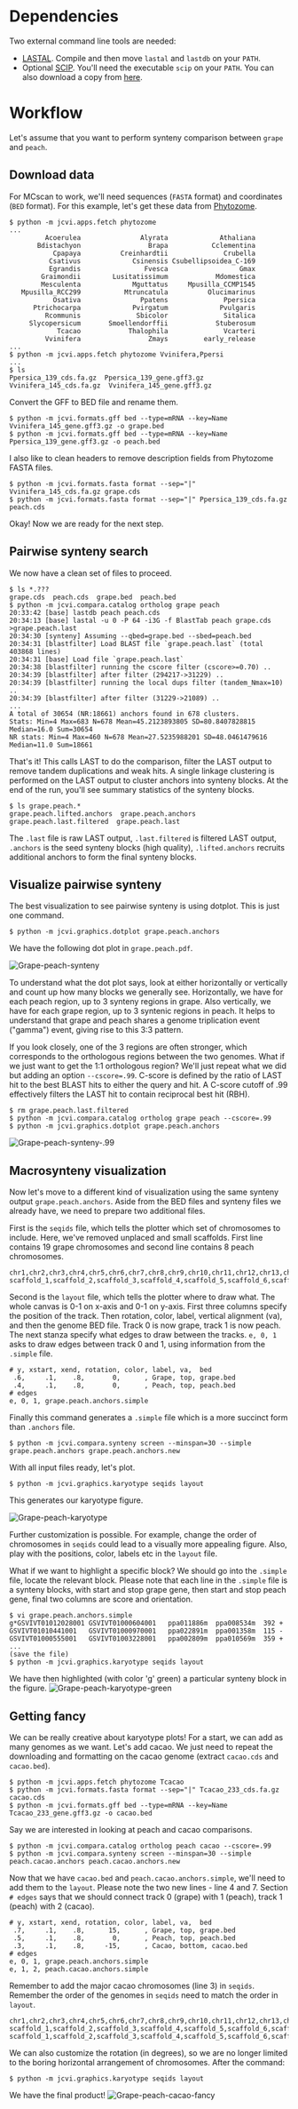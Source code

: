 # Dependencies
Two external command line tools are needed:
* [LASTAL](http://last.cbrc.jp). Compile and then move ``lastal`` and ``lastdb`` on your ``PATH``.
* Optional [SCIP](http://scip.zib.de/). You'll need the executable ``scip`` on your ``PATH``. You can also download a copy from [here](https://github.com/tanghaibao/jcvi-bin/tree/master/bin).

# Workflow
Let's assume that you want to perform synteny comparison between ``grape`` and ``peach``.

## Download data
For MCscan to work, we'll need sequences (``FASTA`` format) and coordinates (``BED`` format). For this example, let's get these data from [Phytozome](https://phytozome.jgi.doe.gov/pz/portal.html).

    $ python -m jcvi.apps.fetch phytozome
    ...
             Acoerulea               Alyrata             Athaliana
           Bdistachyon                 Brapa           Cclementina
               Cpapaya          Creinhardtii              Crubella
              Csativus             Csinensis Csubellipsoidea_C-169
              Egrandis                Fvesca                  Gmax
            Graimondii        Lusitatissimum            Mdomestica
            Mesculenta             Mguttatus     Mpusilla_CCMP1545
       Mpusilla_RCC299           Mtruncatula          Olucimarinus
               Osativa               Ppatens              Ppersica
          Ptrichocarpa             Pvirgatum             Pvulgaris
             Rcommunis              Sbicolor              Sitalica
         Slycopersicum       Smoellendorffii            Stuberosum
                Tcacao            Thalophila              Vcarteri
             Vvinifera                 Zmays         early_release
    ...
    $ python -m jcvi.apps.fetch phytozome Vvinifera,Ppersi
    ...
    $ ls
    Ppersica_139_cds.fa.gz  Ppersica_139_gene.gff3.gz  Vvinifera_145_cds.fa.gz  Vvinifera_145_gene.gff3.gz

Convert the GFF to BED file and rename them.

    $ python -m jcvi.formats.gff bed --type=mRNA --key=Name Vvinifera_145_gene.gff3.gz -o grape.bed
    $ python -m jcvi.formats.gff bed --type=mRNA --key=Name Ppersica_139_gene.gff3.gz -o peach.bed

I also like to clean headers to remove description fields from Phytozome FASTA files.
    
    $ python -m jcvi.formats.fasta format --sep="|" Vvinifera_145_cds.fa.gz grape.cds
    $ python -m jcvi.formats.fasta format --sep="|" Ppersica_139_cds.fa.gz peach.cds

Okay! Now we are ready for the next step.

## Pairwise synteny search
We now have a clean set of files to proceed.

    $ ls *.???
    grape.cds  peach.cds  grape.bed  peach.bed
    $ python -m jcvi.compara.catalog ortholog grape peach
    20:33:42 [base] lastdb peach peach.cds
    20:34:13 [base] lastal -u 0 -P 64 -i3G -f BlastTab peach grape.cds >grape.peach.last
    20:34:30 [synteny] Assuming --qbed=grape.bed --sbed=peach.bed
    20:34:31 [blastfilter] Load BLAST file `grape.peach.last` (total 403868 lines)
    20:34:31 [base] Load file `grape.peach.last`
    20:34:38 [blastfilter] running the cscore filter (cscore>=0.70) ..
    20:34:39 [blastfilter] after filter (294217->31229) ..
    20:34:39 [blastfilter] running the local dups filter (tandem_Nmax=10) ..
    20:34:39 [blastfilter] after filter (31229->21089) ..
    ...
    A total of 30654 (NR:18661) anchors found in 678 clusters.
    Stats: Min=4 Max=683 N=678 Mean=45.2123893805 SD=80.8407828815 Median=16.0 Sum=30654
    NR stats: Min=4 Max=460 N=678 Mean=27.5235988201 SD=48.0461479616 Median=11.0 Sum=18661

That's it! This calls LAST to do the comparison, filter the LAST output to remove tandem duplications and weak hits. A single linkage clustering is performed on the LAST output to cluster anchors into synteny blocks. At the end of the run, you'll see summary statistics of the synteny blocks.

    $ ls grape.peach.*
    grape.peach.lifted.anchors  grape.peach.anchors  grape.peach.last.filtered  grape.peach.last

The ``.last`` file is raw LAST output, ``.last.filtered`` is filtered LAST output, ``.anchors`` is the seed synteny blocks (high quality), ``.lifted.anchors`` recruits additional anchors to form the final synteny blocks.

## Visualize pairwise synteny
The best visualization to see pairwise synteny is using dotplot. This is just one command.

    $ python -m jcvi.graphics.dotplot grape.peach.anchors

We have the following dot plot in ``grape.peach.pdf``. 

![Grape-peach-synteny](https://dl.dropboxusercontent.com/u/15937715/Data/github/grape.peach.png)

To understand what the dot plot says, look at either horizontally or vertically and count up how many blocks we generally see. Horizontally, we have for each peach region, up to 3 synteny regions in grape. Also vertically, we have for each grape region, up to 3 syntenic regions in peach. It helps to understand that grape and peach shares a genome triplication event ("gamma") event, giving rise to this 3:3 pattern. 

If you look closely, one of the 3 regions are often stronger, which corresponds to the orthologous regions between the two genomes. What if we just want to get the 1:1 orthologous region? We'll just repeat what we did but adding an option ``--cscore=.99``. C-score is defined by the ratio of LAST hit to the best BLAST hits to either the query and hit. A C-score cutoff of .99 effectively filters the LAST hit to contain reciprocal best hit (RBH).

    $ rm grape.peach.last.filtered 
    $ python -m jcvi.compara.catalog ortholog grape peach --cscore=.99
    $ python -m jcvi.graphics.dotplot grape.peach.anchors

![Grape-peach-synteny-.99](https://dl.dropboxusercontent.com/u/15937715/Data/github/grape.peach.cscore.99.png)

## Macrosynteny visualization
Now let's move to a different kind of visualization using the same synteny output ``grape.peach.anchors``. Aside from the BED files and synteny files we already have, we need to prepare two additional files. 

First is the ``seqids`` file, which tells the plotter which set of chromosomes to include. Here, we've removed unplaced and small scaffolds. First line contains 19 grape chromosomes and second line contains 8 peach chromosomes.

    chr1,chr2,chr3,chr4,chr5,chr6,chr7,chr8,chr9,chr10,chr11,chr12,chr13,chr14,chr15,chr16,chr17,chr18,chr19
    scaffold_1,scaffold_2,scaffold_3,scaffold_4,scaffold_5,scaffold_6,scaffold_7,scaffold_8

Second is the ``layout`` file, which tells the plotter where to draw what. The whole canvas is 0-1 on x-axis and 0-1 on y-axis. First three columns specify the position of the track. Then rotation, color, label, vertical alignment (va), and then the genome BED file. Track 0 is now grape, track 1 is now peach. The next stanza specify what edges to draw between the tracks. ``e, 0, 1`` asks to draw edges between track 0 and 1, using information from the ``.simple`` file. 

    # y, xstart, xend, rotation, color, label, va,  bed
     .6,     .1,    .8,       0,      , Grape, top, grape.bed
     .4,     .1,    .8,       0,      , Peach, top, peach.bed
    # edges
    e, 0, 1, grape.peach.anchors.simple

Finally this command generates a ``.simple`` file which is a more succinct form than ``.anchors`` file.

    $ python -m jcvi.compara.synteny screen --minspan=30 --simple grape.peach.anchors grape.peach.anchors.new 

With all input files ready, let's plot.

    $ python -m jcvi.graphics.karyotype seqids layout

This generates our karyotype figure.

![Grape-peach-karyotype](https://dl.dropboxusercontent.com/u/15937715/Data/github/grape.peach.karyotype.png)

Further customization is possible. For example, change the order of chromosomes in ``seqids`` could lead to a visually more appealing figure. Also, play with the positions, color, labels etc in the ``layout`` file.

What if we want to highlight a specific block? We should go into the ``.simple`` file, locate the relevant block. Please note that each line in the ``.simple`` file is a synteny blocks, with start and stop grape gene, then start and stop peach gene, final two columns are score and orientation.

    $ vi grape.peach.anchors.simple 
    g*GSVIVT01012028001 GSVIVT01000604001   ppa011886m  ppa008534m  392 +
    GSVIVT01010441001   GSVIVT01000970001   ppa022891m  ppa001358m  115 -
    GSVIVT01000555001   GSVIVT01003228001   ppa002809m  ppa010569m  359 +
    ...
    (save the file)
    $ python -m jcvi.graphics.karyotype seqids layout

We have then highlighted (with color 'g' green) a particular synteny block in the figure.
![Grape-peach-karyotype-green](https://dl.dropboxusercontent.com/u/15937715/Data/github/grape.peach.karyotype-green.png)

## Getting fancy
We can be really creative about karyotype plots! For a start, we can add as many genomes as we want. Let's add cacao. We just need to repeat the downloading and formatting on the cacao genome (extract `cacao.cds` and `cacao.bed`).

    $ python -m jcvi.apps.fetch phytozome Tcacao
    $ python -m jcvi.formats.fasta format --sep="|" Tcacao_233_cds.fa.gz cacao.cds
    $ python -m jcvi.formats.gff bed --type=mRNA --key=Name Tcacao_233_gene.gff3.gz -o cacao.bed

Say we are interested in looking at peach and cacao comparisons. 

    $ python -m jcvi.compara.catalog ortholog peach cacao --cscore=.99
    $ python -m jcvi.compara.synteny screen --minspan=30 --simple peach.cacao.anchors peach.cacao.anchors.new

Now that we have `cacao.bed` and `peach.cacao.anchors.simple`, we'll need to add them to the `layout`. Please note the two new lines - line 4 and 7. Section `# edges` says that we should connect track 0 (grape) with 1 (peach), track 1 (peach) with 2 (cacao).

    # y, xstart, xend, rotation, color, label, va,  bed
     .7,     .1,    .8,      15,      , Grape, top, grape.bed
     .5,     .1,    .8,       0,      , Peach, top, peach.bed
     .3,     .1,    .8,     -15,      , Cacao, bottom, cacao.bed
    # edges
    e, 0, 1, grape.peach.anchors.simple
    e, 1, 2, peach.cacao.anchors.simple

Remember to add the major cacao chromosomes (line 3) in `seqids`. Remember the order of the genomes in `seqids` need to match the order in `layout`.

    chr1,chr2,chr3,chr4,chr5,chr6,chr7,chr8,chr9,chr10,chr11,chr12,chr13,chr14,chr15,chr16,chr17,chr18,chr19
    scaffold_1,scaffold_2,scaffold_3,scaffold_4,scaffold_5,scaffold_6,scaffold_7,scaffold_8
    scaffold_1,scaffold_2,scaffold_3,scaffold_4,scaffold_5,scaffold_6,scaffold_7,scaffold_8,scaffold_9,scaffold_10r

We can also customize the rotation (in degrees), so we are no longer limited to the boring horizontal arrangement of chromosomes. After the command:

    $ python -m jcvi.graphics.karyotype seqids layout

We have the final product!
![Grape-peach-cacao-fancy](https://dl.dropboxusercontent.com/u/15937715/Data/github/grape-peach-cacao.png)